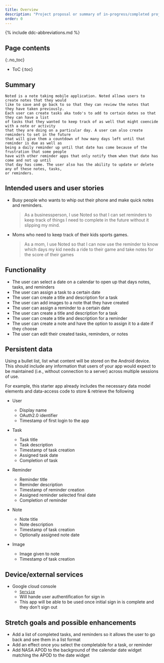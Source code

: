 ```yaml
---
title: Overview
description: "Project proposal or summary of in-progress/completed project."
order: 0
---
```


{% include ddc-abbreviations.md %}

## Page contents
{:.no_toc}

- ToC
{:toc}

## Summary

    Noted is a note taking mobile application. Noted allows users to create notes that they would 
    like to save and go back to so that they can review the notes that they have taken previously.
    Each user can create tasks aka todo's to add to certain dates so that they can have a list 
    of tasks that they wanted to keep track of as well that might coencide with a note or activity
    that they are doing on a particular day. A user can also create reminders to set in the future
    that will give them a countdown of how many days left until that reminder is due as well as 
    being a daily reminder up until that date has come because of the frustration that some people
    have with other reminder apps that only notify them when that date has come and not up until 
    that day has come. The user also has the ability to update or delete any of these notes, tasks, 
    or reminders.
    

## Intended users and user stories

- Busy people who wants to whip out their phone and make quick notes and reminders.
    > As a businessperson, I use Noted so that I can set reminders to keep track of things I need 
    to complete in the future without it slipping my mind.

- Moms who need to keep track of their kids sports games.
    > As a mom, I use Noted so that I can now use the reminder to know which days my kid needs a ride 
    to their game and take notes for the score of their games
  
## Functionality

* The user can select a date on a calendar to open up that days notes, tasks, and reminders
* The user can assign a task to a certain date
* The user can create a title and description for a task
* The user can add images to a note that they have created
* The user can assign a reminder to a certain date
* The user can create a title and description for a task 
* The user can create a title and description for a reminder
* The user can create a note and have the option to assign it to a date if they choose
* The user can edit their created tasks, reminders, or notes

## Persistent data

Using a bullet list, list what content will be stored on the Android device. This should include any information that users of your app would expect to be maintained (i.e., without connection to a server) across multiple sessions of use.

For example, this starter app already includes the necessary data model elements and data-access code to store & retrieve the following 
  
* User
    * Display name
    * OAuth2.0 identifier
    * Timestamp of first login to the app

* Task
    * Task title
    * Task description
    * Timestamp of task creation
    * Assigned task date
    * Completion of task

* Reminder
  * Reminder title
  * Reminder description
  * Timestamp of reminder creation
  * Assigned reminder selected final date
  * Completion of reminder

* Note
  * Note title
  * Note description
  * Timestamp of task creation
  * Optionally assigned note date

* Image
  * Image given to note
  * Timestamp of task creation
    
## Device/external services

* Google cloud console
  * [`Service`](https://console.cloud.google.com/welcome?inv=1&invt=Ab2UqQ&project=carbon-beanbag-463816-j5)
  * Will hande user authentification for sign in
  * This app will be able to be used once initial sign in is complete and they don't sign out

## Stretch goals and possible enhancements 

* Add a list of completed tasks, and reminders so it allows the user to go back and see them in a list format
* Add an effect once you select the completable for a task, or reminder
* Add NASA APOD to the background of the calendar date widget matching the APOD to the date widget

